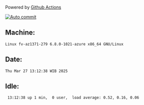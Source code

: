 Powered by [Github Actions](https://github.com/features/actions)

[![Auto commit](https://github.com/hiage/workstation/workflows/Auto%20commit/badge.svg)](https://github.com/hiage/workstation/actions?query=workflow%3A%22Auto+commit%22)

## Machine:
```
Linux fv-az1371-279 6.8.0-1021-azure x86_64 GNU/Linux
```
## Date:
```
Thu Mar 27 13:12:38 WIB 2025
```
## Idle:
```
 13:12:38 up 1 min,  0 user,  load average: 0.52, 0.16, 0.06
```
